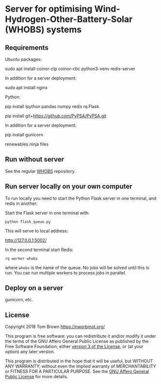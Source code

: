 
# Server for optimising Wind-Hydrogen-Other-Battery-Solar (WHOBS) systems


## Requirements

Ubuntu packages:

sudo apt install coinor-clp coinor-cbc python3-venv redis-server

In addition for a server deployment:

sudo apt install nginx

Python:

pip install ipython pandas numpy redis rq Flask

pip install git+https://github.com/PyPSA/PyPSA.git

In addition for a server deployment:

pip install gunicorn



renewables.ninja files


## Run without server

See the regular [WHOBS](https://github.com/PyPSA/WHOBS) repository.

## Run server locally on your own computer

To run locally you need to start the Python Flask server in one terminal, and redis in another:

Start the Flask server in one terminal with:

`python flask_queue.py`

This will serve to local address:

http://127.0.0.1:5002/

In the second terminal start Redis:

`rq worker whobs`

where `whobs` is the name of the queue. No jobs will be solved until
this is run. You can run multiple workers to process jobs in parallel.


## Deploy on a server

gunicorn, etc.


## License

Copyright 2018 Tom Brown <https://nworbmot.org/>

This program is free software: you can redistribute it and/or modify
it under the terms of the GNU Affero General Public License as
published by the Free Software Foundation; either [version 3 of the
License](LICENSE.txt), or (at your option) any later version.

This program is distributed in the hope that it will be useful, but
WITHOUT ANY WARRANTY; without even the implied warranty of
MERCHANTABILITY or FITNESS FOR A PARTICULAR PURPOSE.  See the [GNU
Affero General Public License](LICENSE.txt) for more details.
